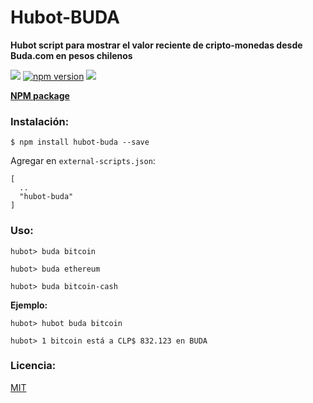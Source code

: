 # Hubot-BUDA

**Hubot script para mostrar el valor reciente de cripto-monedas desde Buda.com en pesos chilenos**

[![](https://img.shields.io/badge/huemul-approved-brightgreen.svg?style=flat-square)](http://www.devschile.cl/)
[![npm version](https://badge.fury.io/js/hubot-buda.svg)](https://www.npmjs.com/package/hubot-buda)
[![](https://circleci.com/gh/juanbrujo/hubot-buda.svg?style=shield)](https://circleci.com/gh/juanbrujo/hubot-buda)

**[NPM package](https://www.npmjs.com/package/hubot-buda)**

### Instalación:

````
$ npm install hubot-buda --save
````

Agregar en `external-scripts.json`:

````
[
  ..
  "hubot-buda"
]
````

### Uso:

````
hubot> buda bitcoin
````

````
hubot> buda ethereum
````

````
hubot> buda bitcoin-cash
````

**Ejemplo:**

````
hubot> hubot buda bitcoin

hubot> 1 bitcoin está a CLP$ 832.123 en BUDA
````

### Licencia:
[MIT](https://opensource.org/licenses/MIT)
